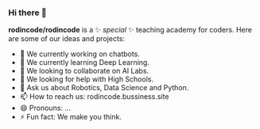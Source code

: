 ### Hi there 👋

<!--
**rodincode/rodincode** is a ✨ _special_ ✨ repository because its `README.md` (this file) appears on your GitHub profile.

Here are some ideas to get you started:

- 🔭 We currently working on 
- 🌱 I’m currently learning ...
- 👯 I’m looking to collaborate on ...
- 🤔 I’m looking for help with ...
- 💬 Ask me about ...
- 📫 How to reach me: ...
- 😄 Pronouns: ...
- ⚡ Fun fact: ...
-->


**rodincode/rodincode** is a ✨ _special_ ✨ teaching academy for coders.
Here are some of our ideas and projects:

- 🔭 We currently working on chatbots.
- 🌱 We currently learning Deep Learning.
- 👯 We looking to collaborate on AI Labs.
- 🤔 We looking for help with High Schools.
- 💬 Ask us about Robotics, Data Science and Python.
- 📫 How to reach us: rodincode.bussiness.site
- 😄 Pronouns: ...
- ⚡ Fun fact: We make you think.

